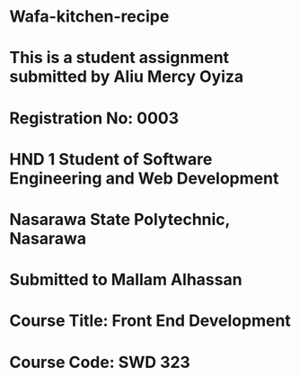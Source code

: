 ﻿# Wafa-kitchen-recipe

# This is a student assignment submitted by Aliu Mercy Oyiza

# Registration No: 0003

# HND 1 Student of Software Engineering and Web Development

# Nasarawa State Polytechnic, Nasarawa

# Submitted to Mallam Alhassan

# Course Title: Front End Development

# Course Code: SWD 323
